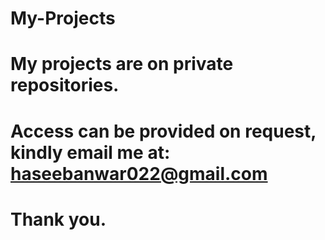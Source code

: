 # My-Projects

# My projects are on private repositories.

# Access can be provided on request, kindly email me at: haseebanwar022@gmail.com

# Thank you.
